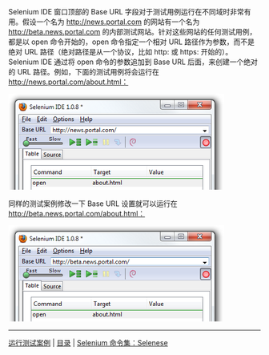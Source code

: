 Selenium IDE 窗口顶部的 Base URL 字段对于测试用例运行在不同域时非常有用。假设一个名为 http://news.portal.com 的网站有一个名为 http://beta.news.portal.com 的内部测试网站。针对这些网站的任何测试用例，都是以 open 命令开始的，open 命令指定一个相对 URL 路径作为参数，而不是绝对 URL 路径（绝对路径是从一个协议，比如 http: 或 https: 开始的）。Selenium IDE 通过将 open 命令的参数追加到 Base URL 后面，来创建一个绝对的 URL 路径。例如，下面的测试用例将会运行在 http://news.portal.com/about.html：

![Base URL1](images/chapt3_img21_BaseURL_prod.png)

同样的测试案例修改一下 Base URL 设置就可以运行在 http://beta.news.portal.com/about.html：

![Base URL2](images/chapt3_img22_BaseURL_beta.png)

---
[运行测试案例](Run.md) | [目录](README.md) | [Selenium 命令集：Selenese](Selenese.md)
